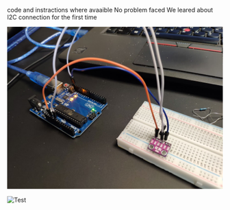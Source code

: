 code and instractions where avaaible
No problem faced
We leared about I2C connection for the first time

![Test](photo1.png?raw=true)

![Test](photo11.png?raw=true)
